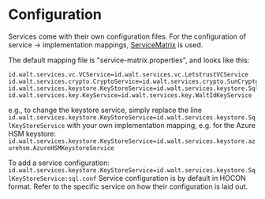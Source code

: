 # Configuration

Services come with their own configuration files. For the configuration of service -> implementation mappings, [ServiceMatrix](https://github.com/walt-id/service-matrix) is used.

The default mapping file is "service-matrix.properties", and looks like this:

```properties
id.walt.services.vc.VCService=id.walt.services.vc.LetstrustVCService
id.walt.services.crypto.CryptoService=id.walt.services.crypto.SunCryptoService
id.walt.services.keystore.KeyStoreService=id.walt.services.keystore.SqlKeyStoreService
id.walt.services.key.KeyService=id.walt.services.key.WaltIdKeyService
```

e.g., to change the keystore service, simply replace the line `id.walt.services.keystore.KeyStoreService=id.walt.services.keystore.SqlKeyStoreService` with your own implementation mapping, e.g. for the Azure HSM keystore: `id.walt.services.keystore.KeyStoreService=id.walt.services.keystore.azurehsm.AzureHSMKeystoreService`

To add a service configuration: `id.walt.services.keystore.KeyStoreService=id.walt.services.keystore.SqlKeyStoreService:sql.conf`
Service configuration is by default in HOCON format.
Refer to the specific service on how their configuration is laid out.
